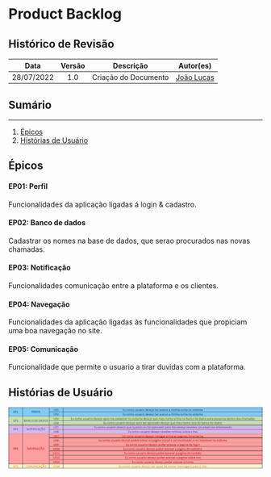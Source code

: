 # Product Backlog

## Histórico de Revisão
 
|   Data   |  Versão  |        Descrição       |          Autor(es)          |
|:--------:|:--------:|:----------------------:|:---------------------------:|
| 28/07/2022 |   1.0   | Criação do Documento | [João Lucas](https://github.com/HacKairos)  |

## Sumário
----------------
1. [Épicos](#1)
2. [Histórias de Usuário](#2)

## <a name="1"> Épicos</a>

#### EP01: Perfil
Funcionalidades da aplicação ligadas á login & cadastro.

#### EP02: Banco de dados
Cadastrar os nomes na base de dados, que serao procurados nas novas chamadas.

#### EP03: Notificação
Funcionalidades comunicação entre a plataforma e os clientes.

#### EP04: Navegação
Funcionalidades da aplicação ligadas às funcionalidades que propiciam uma boa navegação no site.

#### EP05: Comunicação
Funcionalidade que permite o usuario a tirar duvidas com a plataforma.

## <a name="2"> Histórias de Usuário</a>

![Historias](../Assets/images/EstoriasUsuario.png)
